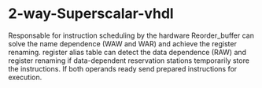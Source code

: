 # 2-way-Superscalar-vhdl
Responsable for instruction scheduling by the hardware
Reorder_buffer can solve the name dependence (WAW and WAR) and achieve the register renaming.
register alias table can detect the data dependence (RAW) and register renaming if data-dependent
reservation stations temporarily store the instructions. If both operands ready send prepared instructions for execution.
